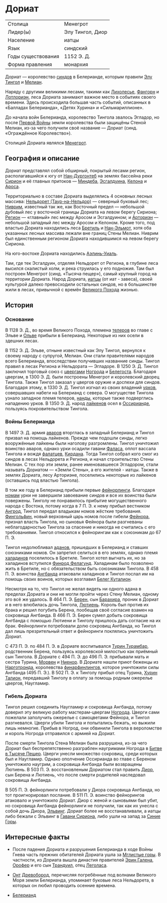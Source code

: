# Дориат

|                   |                       |
|-------------------|-----------------------|
|Столица            |Менегрот               |
|Лидер(ы)           |Элу Тингол, Диор       |
|Население          |иатцы                  |
|Язык	            |синдский               |
|Годы существования |1152 Э. Д.             |
|Форма правления    |монархия               |

Дориат — королевство [синдов](Народы/синды.md) в Белерианде, которым правили
[Элу Тингол](Личности/Тингол.md) и [Мелиан](Личности/Мелиан.md).

Наряду с другими великими лесами, такими как [Лихолесье](), [Фангорн]() и
[Лотлориэн](), леса Дориата занимают важное место в событиях своего времени.
Здесь происходила большая часть событий, описанных в «Балладах Белерианда»,
«Детях Хурина» и «Сильмариллионе».

До начала войн Белерианда, королевство Тингола звалось Эгладор, но после
[Первой Войны](Войны/Первая%20Война.md) земли королевства были защищёны Стеной
Мелиан, из-за чего получили своё название — Дориат (синд. «Ограждённое
Королевство»).

Столицей Дориата являлся [Менегрот](Менегрот.md).

## География и описание

Дориат представлял собой обширный, покрытый лесами регион, располагавшийся к
югу от [Нан-Дургонтеб](Нан-Дургонтеб.md) на землях бассейна реки
[Сирион](Сирион.md) и её главных притоков — [Миндеба](Миндеб.md),
[Эсгалдуина](Эсгалдуин.md), [Келона](Келон.md) и [Ароса](Арос.md).

Территориально в составе Дориата выделялись 4 основных лесных массива:
[Нельдорет (Таур-на-Нельдор)](Нельдорет.md) — северный буковый лес;
[Ниврим](Ниврим.md), известный так же, как Восточный предел — небольшой дубовый
лес у восточной границы Дориата на левом берегу Сириона; [Регион](Регион.md) —
«главный» лес между Аросом и Эсгалдуином; и [Арториэн](Арториэн.md) — небольшой
западный лес между Аросом и Келоном. Кроме того, под властью Дориата находились
леса [Бретиль](Бретиль.md) и [Нан-Эльмот](Нан-Эльмот.md), хотя оба указанных
лесных массива лежали вне границ Стены Мелиан. Ниврим был единственным регионом
Дориата находившимся на левом берегу Сириона.

На юго-востоке Дориата находились [Аэлинь-Уиаль](Аэлинь-Уиаль.md).

Там, где тек Эсгалдуин, отделяя Нельдорет от Региона, в глубине леса высился
скалистый холм, и река струилась у его подножия. Там был построен Менегрот
(синд. «Тысяча пещер»), самый крупный город на территории Дориата. Народ
Дориата, [иатцы](Народы/иатцы.md) (от иат - завеса), своей культурой далеко
превосходили остальных синдов, но в большинстве жили в лесах, привычной с
времён [Великого Похода](Великий%20Поход.md) жизнью.

## История

### Основание

В 1128 Э. Д., во время Великого Похода, племена [телеров](Народы/телеры.md) во
главе с Эльве и [Ольве](Личности/Ольве.md) прибыли в Белерианд. Некоторые из
них осели в здешних лесах.

В 1152 Э. Д. Эльве, отныне известный как Элу Тингол, вернулся к своему народу с
супругой, Мелиан. Они стали правителями народов всего Белерианда, впоследствии
получивших названние синды. Тингол правил в лесах Региона и Нельдората —
Эгладоре. В 1250 Э. Д. Тингол заключил торговый союз с
[цвергами](Народы/цверги.md) [Ногрода](Ногрод.md) и [Белегоста](Белегост.md).
Благодаря цвергам, в 1300 Э. Д. были построены Менегрот и королевский дворец
Тингола. Также Тингол заказал у цвергов оружие и доспехи для синдов. Благодаря
этому, в 1330 Э. Д. Тингол изгнал из своих владений [урков](Народы/урки.md),
совершавших набеги на Белерианд с севера. О могуществе Тингола узнало западное
племя телеров, [нанды](Народы/нанды.md), которые также подверглись нападению
урков. В 1350 Э. Д. народ [лайкенов](Народы/лайкены.md) осел в
[Оссирианде](Оссирианд.md), пользуясь покровительством Тингола.

### Войны Белерианда

В 1497 Э. Д. армия [аваров](Народы/авары.md) вторглась в западный Белерианд и
Тингол призвал на помощь лайкенов. Прежде чем подошли синды, легко вооружённые
лайкены были наголову разгромлены. Тингол уничтожил воинство аваров, однако
урки осадили гавани [Фаласа](Фалас.md), оплот вассала Тингола и вождя
[фалатцев](Народы/фалатцы.md), [Кирдана](Личности/Кирдан.md). Тогда Тингол
собрал кого смог из синдов в лесах Нельдорета и Региона, и начал строительство
Стены Мелиан. С тех пор эти земли, ранее именовавшееся Эгладором, стали
называть Дориатом — «Земли Стены», а его жителей - иатцы. Также в землях
Дориата, лесу Арториэне, поселились некоторые из лайкенов (оставшись под
властью Тингола).

В том же году в Белерианд прибыли первые [фейнорлинги](Народы/фейнорлинги.md).
Благодаря [номам](Народы/номы.md) урки не завершили завоевание синдов и все их
воинства были повержены. Тинголу не понравилось прибытие могущественного народа
с Востока, потому когда в 7 П. Э. к нему прибыл вестником
[Ангрод](Личности/Ангрод.md), Тингол передал владыкам номов жёсткие требования.
[Фингольфин](Личности/Фингольфин.md), новый верховный царь номов после гибели
[Фейнора](Личности/Фейнор.md), признал власть Тингола, но сыновья Фейнора были
разгневаны неблагодарностью Тингола за спасение и никогда не считались с его
требованиями. Тингол относился к фейнорингам как к союзникам до 67 П. Э.

Тингол недолюбливал [аданов](Народы/аданы.md), пришедших в Белерианд и ставших
союзниками номов. Он запретил селиться в его землях, однако племя
[халадинов](Народы/халадины.md) поселилось в Бретиле. Тингол хотел выгнать их,
но за халадинов вступился [Финрод Фелагунд](Личности/Финрод.md). Халадинам было
позволено жить в Бретиле, но с обязательством быть союзниками Тингола. В
458 П. Э. воинства [Ангбанда](Ангбанд.md) атаковали халадинов и Тингол послал
им на помощь своих воинов, которых возглавил
[Белег Куталион](Личности/Белег.md).

Несмотря на то, что Тингол не желал видеть ни одного адана в пределах Дориата и
они не могли пройти через Стену Мелиан, одному это всё же удалось. В 464 П. Э.
[Берен](Личности/Берен.md), сын [Барахира](Личности/Барахир.md), проник в
Дориат и в него влюбилась дочь Тингола, [Лютиень](Личности/Лютиень.md). Король
был против их брака и решил погубить Берена, пообещав своё согласие взамен на
сокровища Ангбанда. В 466 П. Э. Берен сумел добыть сокровища Ангбанда с помощью
Лютиени и Тинголу пришлось дать согласие на их брак. Фейнорлинги потребовали
долю сокровищ Ангбанда, но Тингол дал лишь презрительный ответ и фейноринги
поклялись уничтожить Дориат.

С 473 П. Э. по 484 П. Э. в Дориате воспитывался
[Турин Турамбар](Личности/Турин.md), родственник Берена, пользуясь королевской
милостью как приёмный сын Тингола. В Дориате с 494 П. Э. до 496 П. Э. прибывали
мать и сестра Турина, [Морвен](Личности/Морвен.md) и
[Ниенор](Личности/Ниенор.md). В Дориате нашли приют беженцы из
[Нарготронда](Нарготронд.md), королевства
[финарфинлингов](Народы/финарфинлинги.md), которое уничтожили силы Ангбанда
(495 П. Э.). В 502 П. Э. к Тинголу прибыл отец Турина,
[Хурин Талион](Личности/Хурин.md), передавший Тинголу в оплату за помощь родным
ожерелье цвергов, Наугламир.

### Гибель Дориата

Тингол решил соединить Наугламир и сокровища Ангбанда, потому доверил эту
великую работу мастерам-цвергам [Ногрода](Ногрод.md). Цверги сами пожелали
заполучить ожерелье с самоцветами Фейнора, и Тингол разгневался. Цверги убили
Тингола и попытались бежать, но выжили лишь немногие. Прибыв в Ногрод, они
обвинили Тингола в вероломстве и король Ногрода отправился с армией на Дориат.

После смерти Тингола Стена Мелиан была разрушена, из-за чего Дориат был
беспрепятственно разграблен наугримами Ногрода в
[Битве в Тысяче Пещер](Войны/Седьмая%20Война.md). Цверги унесли множество
сокровищ, среди которых был и Наугламир. Однако ополчение Оссирианда во главе с
Береном уничтожило наугрим, а сокровища Ангбанда были возвращены Лютиень. В
503 П. Э. восстановленым Дориатом стал править [Диор](Личности/Диор.md), сын
Берена и Лютиень, что после смерти родителей наследовал сокровища Ангбанда.

В 505 П. Э. фейнорлинги потребовали у Диора сокровища Ангбанда, но тот
проигнорировал послание. В 511 П. Э. воинство фейнорингов атаковало и
уничтожило Дориат. Диор с женой и сыновьями был убит, но сокровища Ангбанда
фейнорлинги не получили, так как их унесла с собой дочь Диора,
[Эльвинг](Личности/Эльвинг.md). Дориат более не восстанавливали, а иатцы либо
бежали с Эльвинг в [Гавани Сириона](Устье%20Сириона.md), либо ушли на запад за
[Синие Горы](Синие%20Горы.md).

## Интересные факты

*   После падения Дориата и разрушения Белерианда в ходе Войны Гнева часть
    прежних обитателей Дориата ушла за [Мглистые горы](). В частности, из
    Дориата вышла династия правителей [Эрин Галена](), [Орофер]() и его сын
    [Трандуил](), отец [Леголаса]().
*   [Онт]() [Древобород](), перечисляя погребённые под волнами Великого Моря
    земли Белерианда, упоминает буковые леса Нельдорета, в которых он любил
    проводить осенние времена.


*   [Белерианд](index.md)
